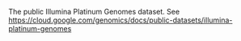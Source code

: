 The public Illumina Platinum Genomes dataset. See
https://cloud.google.com/genomics/docs/public-datasets/illumina-platinum-genomes
